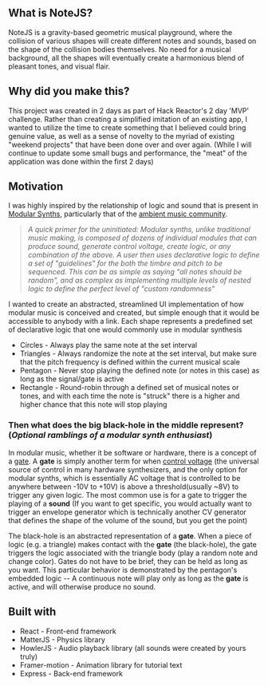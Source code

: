## What is NoteJS?

NoteJS is a gravity-based geometric musical playground, where the collision of various shapes will create different notes and sounds, based on the shape of the collision bodies themselves. No need for a musical background, all the shapes will eventually create a harmonious blend of pleasant tones, and visual flair.

## Why did you make this?

This project was created in 2 days as part of Hack Reactor's 2 day 'MVP' challenge. Rather than creating a simplified imitation of an existing app, I wanted to utilize the time to create something that I believed could bring genuine value, as well as a sense of novelty to the myriad of existing "weekend projects" that have been done over and over again. (While I will continue to update some small bugs and performance, the "meat" of the application was done within the first 2 days)

## Motivation

I was highly inspired by the relationship of logic and sound that is present in [Modular Synths](https://www.noiseengineering.us/blog/what-is-a-modular-synth), particularly that of the [ambient music community](https://www.youtube.com/watch?v=GjYENsrLLf4). 


> _A quick primer for the uninitiated: Modular synths, unlike traditional music making, is composed of dozens of individual modules that can produce sound, generate control voltage, create logic, or any combination of the above. A user then uses declarative logic to define a set of "guidelines" for the both the timbre and pitch to be sequenced. This can be as simple as saying "all notes should be random", and as complex as implementing multiple levels of nested logic to define the perfect level of "custom randomness"_


I wanted to create an abstracted, streamlined UI implementation of how modular music is conceived and created, but simple enough that it would be accessible to anybody with a link. Each shape represents a predefined set of declarative logic that one would commonly use in modular synthesis
* Circles - Always play the same note at the set interval
* Triangles - Always randomize the note at the set interval, but make sure that the pitch frequency is defined within the current musical scale
* Pentagon - Never stop playing the defined note (or notes in this case) as long as the signal/gate is active 
* Rectangle - Round-robin through a defined set of musical notes or tones, and with each time the note is "struck" there is a higher and higher chance that this note will stop playing

### Then what does the big black-hole in the middle represent? (*Optional ramblings of a modular synth enthusiast*)

In modular music, whether it be software or hardware, there is a concept of a [gate](https://en.wikipedia.org/wiki/CV/gate#Gate). A **gate** is simply another term for when [control voltage](https://en.wikipedia.org/wiki/CV/gate) (the universal source of control in many hardware synthesizers, and the only option for modular synths, which is essentially AC voltage that is controlled to be anywhere between -10V to +10V) is above a threshold(usually ~8V) to trigger any given logic. The most common use is for a gate to trigger the playing of a **sound** (If you want to get specific, you would actually want to trigger an envelope generator which is technically another CV generator that defines the shape of the volume of the sound, but you get the point)

The black-hole is an abstracted representation of a **gate**. When a piece of logic (e.g. a triangle) makes contact with the **gate** (the black-hole), the gate triggers the logic associated with the triangle body (play a random note and change color). Gates do not have to be brief, they can be held as long as you want. This particular behavior is demonstrated by the pentagon's embedded logic -- A continuous note will play only as long as the **gate** is active, and will otherwise produce no sound.

## Built with

* React - Front-end framework
* MatterJS - Physics library
* HowlerJS - Audio playback library (all sounds were created by yours truly)
* Framer-motion - Animation library for tutorial text
* Express - Back-end framework
